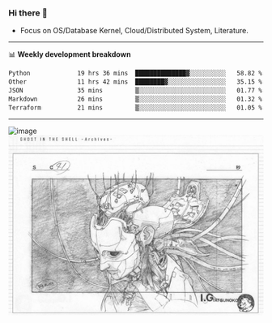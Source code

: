 ### Hi there 👋
<!-- * Daily Meditation via Leetcode/Competitive-Programming. -->
* Focus on OS/Database Kernel, Cloud/Distributed System, Literature.

-------

📊 **Weekly development breakdown**
<!--START_SECTION:waka-->

```txt
Python             19 hrs 36 mins  ██████████████▓░░░░░░░░░░   58.82 %
Other              11 hrs 42 mins  ████████▓░░░░░░░░░░░░░░░░   35.15 %
JSON               35 mins         ▒░░░░░░░░░░░░░░░░░░░░░░░░   01.77 %
Markdown           26 mins         ▒░░░░░░░░░░░░░░░░░░░░░░░░   01.32 %
Terraform          21 mins         ▒░░░░░░░░░░░░░░░░░░░░░░░░   01.05 %
```

<!--END_SECTION:waka-->

-------

<!-- [![Leetcode Stats](https://leetcard.jacoblin.cool/hzhang413?font=Fira+Mono)](https://leetcode.com/fxrc) -->
![image](./cyberpunk-ghost-in-the-shell.gif)
![image](./gis-archive.png)
